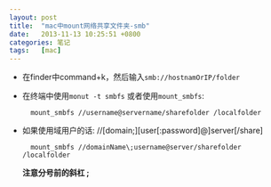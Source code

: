```yaml
---
layout: post
title:  "mac中mount网络共享文件夹-smb"
date:   2013-11-13 10:25:51 +0800
categories: 笔记
tags:   [mac]
---
```

- 在finder中command+k，然后输入`smb://hostnamOrIP/folder`
- 在终端中使用`monut -t smbfs` 或者使用`mount_smbfs`:

        mount_smbfs //username@servername/sharefolder /localfolder

- 如果使用域用户的话:   //[domain;][user[:password]@]server[/share]

        mount_smbfs //domainName\;username@server/sharefolder /localfolder
    
    **注意分号前的斜杠  \;**

